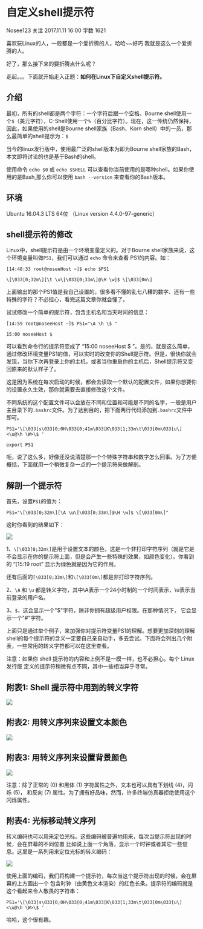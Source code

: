 # 自定义shell提示符

Nosee123 关注 2017.11.11 16:00 字数 1621  

喜欢玩Linux的人，一般都是一个爱折腾的人，哈哈~~好巧 我就是这么一个爱折腾的人。

好了，那么接下来的要折腾点什么呢？

走起。。。下面就开始走入正题：**如何在Linux下自定义shell提示符。**

## 介绍

最初，所有的shell都是两个字符：一个字符后跟一个空格。Bourne shell使用一个`$`（美元字符），C-Shell使用一个`%`（百分比字符）。现在，这一传统仍然保持，因此，如果使用的shell是Bourne shell家族（Bash、Korn shell）中的一员，那么最简单的shell提示为：`$` 

当今的linux发行版中，使用最广泛的shell版本为即为Bourne shell家族的Bash，本文即将讨论的也是基于Bash的shell。

使用命令 `echo $0` 或 `echo $SHELL` 可以查看你当前使用的是哪种shell。如果你使用的是Bash,那么你可以使用 `bash --version` 来查看你的Bash版本。

## 环境

Ubuntu 16.04.3 LTS 64位 （Linux version 4.4.0-97-generic）

## shell提示符的修改

Linux中，shell提示符是由一个环境变量定义的。对于Bourne shell家族来说，这个环境变量叫做`PS1`，我们可以通过 `echo` 命令来查看 PS1的内容。如：

    [14:48:33 root@noseeHost ~]$ echo $PS1

    \[\033[0;32m\][\t \u\[\033[0;33m\]@\H \w]$ \[\033[0m\]

上面输出的那个PS1值是我自己设置的，很多看不懂的乱七八糟的数字、还有一些特殊的字符？不必担心，看完这篇文章你就会懂了。

试试修改一个简单的提示符，包含主机名和当天时间的信息：

    [14:59 root@noseeHost ~]$ PS1="\A \h \$ "

    15:00 noseeHost $

可以看到命令行的提示符变成了 “15:00 noseeHost $ ”。是的，就是这么简单，通过修改环境变量PS1的值，可以实时的改变你的Shell提示符。但是，很快你就会发现，当你下次再登录上你的主机，或者当你重启你的主机后，Shell提示符又变回原来的默认样子了。

这是因为系统在每次启动的时候，都会去读取一个默认的配置文件，如果你想要你的设置永久生效，那你就需要去直接修改这个文件。

不同系统的这个配置文件可以会放在不同和位置和可能是不同的名字，一般是用户主目录下的`.bashrc`文件。为了达到目的，把下面两行代码添加到`.bashrc`文件中即可。

    PS1='\[\033[s\033[0;0H\033[0;41m\033[K\033[1;33m\t\033[0m\033[u\]<\u@\h \W>\$ '

    export PS1

呃，说了这么多，好像还没说清楚那一个个特殊字符串和数字怎么回事。为了方便概括，下面就用一个稍微复杂一点的一个提示符来做解剖。

## **解剖一个提示符**

首先，设置`PS1`的值为：

    PS1="\[\033[0;32m\][\A \u\[\033[0;33m\]@\H \w]$ \[\033[0m\]"

这时你看到的结果如下：

![][1]

1、`\[\033[0;32m\]`是用于设置文本的颜色，这是一个非打印字符序列（就是它是不会显示在你的提示符上面，但是会产生一些特殊的效果，如颜色变化）。你看到的 “[15:19 root” 显示为绿色就是因为它的作用。

还有后面的`[\033[0;33m\]`和`\[\033[0m\]`都是非打印字符序列。

2、`\A` 和 `\u` 都是转义字符，其中\A表示一个24小时制的一个时间表示，\u表示当前登录的用户名。

3、`$`，这会显示一个"$"字符，除非你拥有超级用户权限。在那种情况下， 它会显示一个"#"字符。

上面只是通过举个例子，来加强你对提示符变量PS1的理解。想要更加深刻的理解shell的每个提示符的含义一定要自己亲自动手，多去尝试。下面将会列出几个附表，一些常用的转义字符都可以在这里查看。

注意：如果你 shell 提示符的内容和上例不是一模一样，也不必担心。每个 Linux 发行版 定义的提示符稍微有点不同，其中一些相当异乎寻常。

## 附表1: Shell 提示符中用到的转义字符

![][2]

## 附表2: 用转义序列来设置文本颜色

![][3]

## 附表3: 用转义序列来设置背景颜色

![][4]

注意：除了正常的 (0) 和黑体 (1) 字符属性之外，文本也可以具有下划线 (4)，闪烁 (5)， 和反向 (7) 属性。为了拥有好品味，然而，许多终端仿真器拒绝使用这个闪烁属性。

## 附表4: 光标移动转义序列 

转义编码也可以用来定位光标。这些编码被普遍地用来，每次当提示符出现的时候，会在屏幕的不同位置 比如说上面一个角落，显示一个时钟或者其它一些信息。这里是一系列用来定位光标的转义编码：

![][5]

使用上面的编码，我们将构建一个提示符，每次当这个提示符出现的时候，会在屏幕的上方画出一个 包含时钟（由黄色文本渲染）的红色长条。提示符的编码就是这个看起来令人敬畏的字符串：

    PS1='\[\033[s\033[0;0H\033[0;41m\033[K\033[1;33m\t\033[0m\033[u\]<\u@\h \W>\$ '

哈哈，这个很有趣。


[1]: ./img/a0fdca392a4b802d.png
[2]: ./img/251ccc7d2aca81b2.png
[3]: ./img/039a02b17b2d7aec.png
[4]: ./img/f61f595086205045.png
[5]: ./img/7b6269e240fbb3ec.png